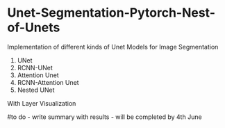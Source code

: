 # Unet-Segmentation-Pytorch-Nest-of-Unets
Implementation of different kinds of Unet Models for Image Segmentation

1) UNet
2) RCNN-UNet
3) Attention Unet
4) RCNN-Attention Unet
5) Nested UNet

With Layer Visualization

#to do - write summary with results - will be completed by 4th June

